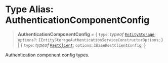 # Type Alias: AuthenticationComponentConfig

> **AuthenticationComponentConfig** = \{ `type`: *typeof* [`EntityStorage`](../variables/AuthenticationComponentType.md#entitystorage); `options?`: `IEntityStorageAuthenticationServiceConstructorOptions`; \} \| \{ `type`: *typeof* [`RestClient`](../variables/AuthenticationComponentType.md#restclient); `options`: `IBaseRestClientConfig`; \}

Authentication component config types.
